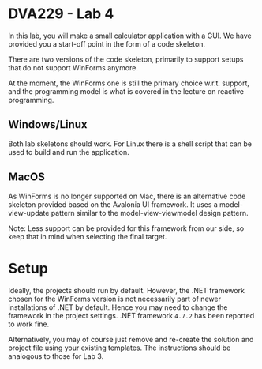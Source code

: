 # DVA229 - Lab 4
In this lab, you will make a small calculator application with a GUI. We have provided you a start-off point in the form of a code skeleton.

There are two versions of the code skeleton, primarily to support setups that do not support WinForms anymore. 

At the moment, the WinForms one is still the primary choice w.r.t. support, and the programming model is what is covered in the lecture on reactive programming.

## Windows/Linux
Both lab skeletons should work. For Linux there is a shell script that can be used to build and run the application.

## MacOS
As WinForms is no longer supported on Mac, there is an alternative code skeleton provided based on the Avalonia UI framework. 
It uses a model-view-update pattern similar to the model-view-viewmodel design pattern. 

Note: Less support can be provided for this framework from our side, so keep that in mind when selecting the final target.

# Setup
Ideally, the projects should run by default. However, the .NET framework chosen for the WinForms version is not necessarily part of newer installations of .NET by default. 
Hence you may need to change the framework in the project settings. .NET framework `4.7.2` has been reported to work fine.

Alternatively, you may of course just remove and re-create the solution and project file using your existing templates. The instructions should be analogous to those for Lab 3.
